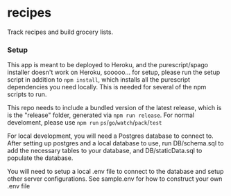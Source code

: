 # recipes
Track recipes and build grocery lists.

### Setup
This app is meant to be deployed to Heroku, and the purescript/spago installer doesn't work on Heroku, sooooo... for setup, please run the setup script in addition to `npm install`, which installs all the purescript dependencies you need locally.  This is needed for several of the npm scripts to run. 

This repo needs to include a bundled version of the latest release, which is is the "release" folder, generated via `npm run release`.  For normal develoment, please use `npm run` `ps`/`go`/`watch`/`pack`/`test` 

For local development, you will need a Postgres database to connect to.  After setting up postgres and a local database to use, run DB/schema.sql to add the necessary tables to your database, and DB/staticData.sql to populate the database.

You will need to setup a local .env file to connect to the database and setup other server configurations.  See sample.env for how to construct your own .env file
